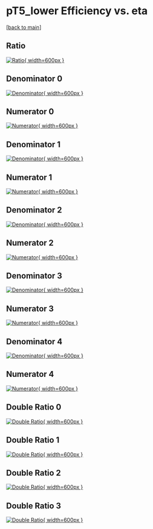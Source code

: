 # pT5_lower Efficiency vs. eta

[[back to main](./)]



## Ratio

[![Ratio](../mtv/var/pT5_lower_base_0_-1_eff_eta.png){ width=600px }](../mtv/var/pT5_lower_base_0_-1_eff_eta.pdf)

## Denominator 0

[![Denominator](../mtv/den/pT5_lower_base_0_-1_eff_eta_den0.png){ width=600px }](../mtv/den/pT5_lower_base_0_-1_eff_eta_den0.pdf)

## Numerator 0

[![Numerator](../mtv/num/pT5_lower_base_0_-1_eff_eta_num0.png){ width=600px }](../mtv/num/pT5_lower_base_0_-1_eff_eta_num0.pdf)

## Denominator 1

[![Denominator](../mtv/den/pT5_lower_base_0_-1_eff_eta_den1.png){ width=600px }](../mtv/den/pT5_lower_base_0_-1_eff_eta_den1.pdf)

## Numerator 1

[![Numerator](../mtv/num/pT5_lower_base_0_-1_eff_eta_num1.png){ width=600px }](../mtv/num/pT5_lower_base_0_-1_eff_eta_num1.pdf)

## Denominator 2

[![Denominator](../mtv/den/pT5_lower_base_0_-1_eff_eta_den2.png){ width=600px }](../mtv/den/pT5_lower_base_0_-1_eff_eta_den2.pdf)

## Numerator 2

[![Numerator](../mtv/num/pT5_lower_base_0_-1_eff_eta_num2.png){ width=600px }](../mtv/num/pT5_lower_base_0_-1_eff_eta_num2.pdf)

## Denominator 3

[![Denominator](../mtv/den/pT5_lower_base_0_-1_eff_eta_den3.png){ width=600px }](../mtv/den/pT5_lower_base_0_-1_eff_eta_den3.pdf)

## Numerator 3

[![Numerator](../mtv/num/pT5_lower_base_0_-1_eff_eta_num3.png){ width=600px }](../mtv/num/pT5_lower_base_0_-1_eff_eta_num3.pdf)

## Denominator 4

[![Denominator](../mtv/den/pT5_lower_base_0_-1_eff_eta_den4.png){ width=600px }](../mtv/den/pT5_lower_base_0_-1_eff_eta_den4.pdf)

## Numerator 4

[![Numerator](../mtv/num/pT5_lower_base_0_-1_eff_eta_num4.png){ width=600px }](../mtv/num/pT5_lower_base_0_-1_eff_eta_num4.pdf)

## Double Ratio 0

[![Double Ratio](../mtv/ratio/pT5_lower_base_0_-1_eff_eta_ratio0.png){ width=600px }](../mtv/ratio/pT5_lower_base_0_-1_eff_eta_ratio0.pdf)

## Double Ratio 1

[![Double Ratio](../mtv/ratio/pT5_lower_base_0_-1_eff_eta_ratio1.png){ width=600px }](../mtv/ratio/pT5_lower_base_0_-1_eff_eta_ratio1.pdf)

## Double Ratio 2

[![Double Ratio](../mtv/ratio/pT5_lower_base_0_-1_eff_eta_ratio2.png){ width=600px }](../mtv/ratio/pT5_lower_base_0_-1_eff_eta_ratio2.pdf)

## Double Ratio 3

[![Double Ratio](../mtv/ratio/pT5_lower_base_0_-1_eff_eta_ratio3.png){ width=600px }](../mtv/ratio/pT5_lower_base_0_-1_eff_eta_ratio3.pdf)

